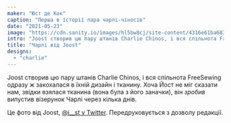 ```yaml
---
maker: "Юст де Кок"
caption: "Перша в історії пара чарлі-чіносів"
date: "2021-05-23"
image: "https://cdn.sanity.io/images/hl5bw8cj/site-content/4316e61ba68384487d5e6c1f6c50c3fc935ebdcb-600x800.jpg"
intro: "Joost створив цю пару штанів Charlie Chinos, і вся спільнота FreeSewing одразу ж закохалася в їхній дизайн і тканину. Хоча Йост не міг сказати нам, звідки взялася тканина (вона була з його заначки), він випустив візерунок \"Чарлі\" через кілька днів."
title: "Чарлі від Joost"
designs:
  - "charlie"
---
```



Joost створив цю пару штанів Charlie Chinos, і вся спільнота FreeSewing одразу ж закохалася в їхній дизайн і тканину. Хоча Йост не міг сказати нам, звідки взялася тканина (вона була з його заначки), він *зробив* випустив візерунок Чарлі через кілька днів.

Це фото від Joost, [@j__st у Twitter](https://twitter.com/j__st). Передруковується з дозволу редакції.

